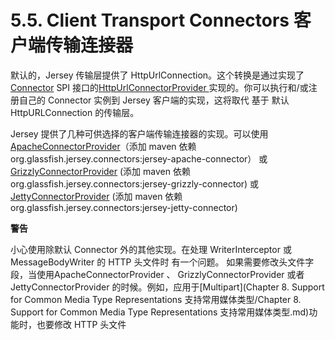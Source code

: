 5.5. Client Transport Connectors 客户端传输连接器
========================

默认的，Jersey 传输层提供了 HttpUrlConnection。这个转换是通过实现了 [Connector](https://jersey.java.net/apidocs/2.14/jersey/org/glassfish/jersey/client/spi/Connector.html) SPI 接口的[HttpUrlConnectorProvider ](https://jersey.java.net/apidocs/2.14/jersey/org/glassfish/jersey/client/HttpUrlConnector.html)实现的。你可以执行和/或注册自己的 Connector 实例到 Jersey 客户端的实现，这将取代 基于 默认HttpURLConnection 的传输层。

Jersey 提供了几种可供选择的客户端传输连接器的实现。可以使用 [ApacheConnectorProvider](https://jersey.java.net/apidocs/2.14/jersey/org/glassfish/jersey/apache/connector/ApacheConnectorProvider.html)（添加 maven 依赖 org.glassfish.jersey.connectors:jersey-apache-connector） 或 [GrizzlyConnectorProvider](https://jersey.java.net/apidocs/2.14/jersey/org/glassfish/jersey/grizzly/connector/GrizzlyConnectorProvider.html) (添加 maven 依赖org.glassfish.jersey.connectors:jersey-grizzly-connector) 或 [JettyConnectorProvider](https://jersey.java.net/apidocs/2.14/jersey/org/glassfish/jersey/jetty/connector/JettyConnectorProvider.html) (添加 maven 依赖 org.glassfish.jersey.connectors:jersey-jetty-connector) 

**警告**

小心使用除默认 Connector  外的其他实现。在处理  WriterInterceptor 或 MessageBodyWriter<T> 的 HTTP 头文件时 有一个问题。 如果需要修改头文件字段，当使用ApacheConnectorProvider 、 GrizzlyConnectorProvider 或者 JettyConnectorProvider 的时候。例如，应用于[Multipart](Chapter 8. Support for Common Media Type Representations 支持常用媒体类型/Chapter 8. Support for Common Media Type Representations 支持常用媒体类型.md)功能时，也要修改 HTTP 头文件
 

